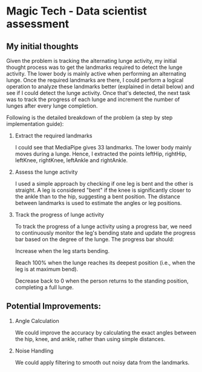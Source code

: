 # Magic Tech - Data scientist assessment


## My initial thoughts

Given the problem is tracking the alternating lunge activity, my initial thought process was to get the landmarks required to detect the lunge activity. The lower body is mainly active when performing an alternating lunge. Once the required landmarks are there, I could perform a logical operation to analyze these landmarks better (explained in detail below) and see if I could detect the lunge activity. Once that's detected, the next task was to track the progress of each lunge and increment the number of lunges after every lunge completion.

Following is the detailed breakdown of the problem (a step by step implementation guide):

1. Extract the required landmarks

    I could see that MediaPipe gives 33 landmarks. The lower body mainly moves during a lunge. Hence, I extracted the points leftHip, rightHip, leftKnee,     rightKnee, leftAnkle and rightAnkle.

2. Assess the lunge activity

    I used a simple approach by checking if one leg is bent and the other is straight. A leg is considered "bent" if the knee is significantly closer to     the ankle than to the hip, suggesting a bent position. The distance between landmarks is used to estimate the angles or leg positions.

4. Track the progress of lunge activity

    To track the progress of a lunge activity using a progress bar, we need to continuously monitor the leg's bending state and update the progress bar     based on the degree of the lunge. The progress bar should:

    Increase when the leg starts bending.

   Reach 100% when the lunge reaches its deepest position (i.e., when the leg is at maximum bend).

   Decrease back to 0 when the person returns to the standing position, completing a full lunge.


## Potential Improvements:

1. Angle Calculation

   We could improve the accuracy by calculating the exact angles between the hip, knee, and ankle, rather than using simple distances.

2. Noise Handling

    We could apply filtering to smooth out noisy data from the landmarks.
